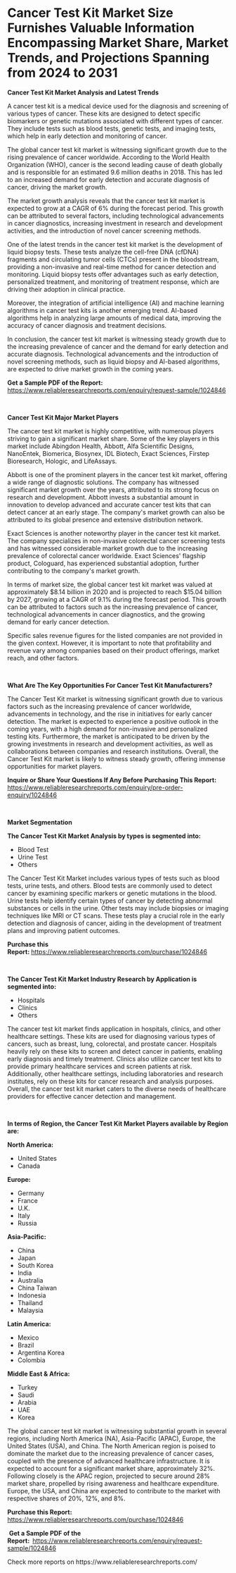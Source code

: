 <p><h1>Cancer Test Kit Market Size Furnishes Valuable Information Encompassing Market Share, Market Trends, and Projections Spanning from 2024 to 2031</h1></p><p><strong>Cancer Test Kit Market Analysis and Latest Trends</strong></p>
<p><p>A cancer test kit is a medical device used for the diagnosis and screening of various types of cancer. These kits are designed to detect specific biomarkers or genetic mutations associated with different types of cancer. They include tests such as blood tests, genetic tests, and imaging tests, which help in early detection and monitoring of cancer.</p><p>The global cancer test kit market is witnessing significant growth due to the rising prevalence of cancer worldwide. According to the World Health Organization (WHO), cancer is the second leading cause of death globally and is responsible for an estimated 9.6 million deaths in 2018. This has led to an increased demand for early detection and accurate diagnosis of cancer, driving the market growth.</p><p>The market growth analysis reveals that the cancer test kit market is expected to grow at a CAGR of 6% during the forecast period. This growth can be attributed to several factors, including technological advancements in cancer diagnostics, increasing investment in research and development activities, and the introduction of novel cancer screening methods.</p><p>One of the latest trends in the cancer test kit market is the development of liquid biopsy tests. These tests analyze the cell-free DNA (cfDNA) fragments and circulating tumor cells (CTCs) present in the bloodstream, providing a non-invasive and real-time method for cancer detection and monitoring. Liquid biopsy tests offer advantages such as early detection, personalized treatment, and monitoring of treatment response, which are driving their adoption in clinical practice.</p><p>Moreover, the integration of artificial intelligence (AI) and machine learning algorithms in cancer test kits is another emerging trend. AI-based algorithms help in analyzing large amounts of medical data, improving the accuracy of cancer diagnosis and treatment decisions.</p><p>In conclusion, the cancer test kit market is witnessing steady growth due to the increasing prevalence of cancer and the demand for early detection and accurate diagnosis. Technological advancements and the introduction of novel screening methods, such as liquid biopsy and AI-based algorithms, are expected to drive market growth in the coming years.</p></p>
<p><strong>Get a Sample PDF of the Report:&nbsp;</strong> <a href="https://www.reliableresearchreports.com/enquiry/request-sample/1024846">https://www.reliableresearchreports.com/enquiry/request-sample/1024846</a></p>
<p>&nbsp;</p>
<p><strong>Cancer Test Kit Major Market Players</strong></p>
<p><p>The cancer test kit market is highly competitive, with numerous players striving to gain a significant market share. Some of the key players in this market include Abingdon Health, Abbott, Alfa Scientific Designs, NanoEntek, Biomerica, Biosynex, IDL Biotech, Exact Sciences, Firstep Bioresearch, Hologic, and LifeAssays.</p><p>Abbott is one of the prominent players in the cancer test kit market, offering a wide range of diagnostic solutions. The company has witnessed significant market growth over the years, attributed to its strong focus on research and development. Abbott invests a substantial amount in innovation to develop advanced and accurate cancer test kits that can detect cancer at an early stage. The company's market growth can also be attributed to its global presence and extensive distribution network.</p><p>Exact Sciences is another noteworthy player in the cancer test kit market. The company specializes in non-invasive colorectal cancer screening tests and has witnessed considerable market growth due to the increasing prevalence of colorectal cancer worldwide. Exact Sciences' flagship product, Cologuard, has experienced substantial adoption, further contributing to the company's market growth.</p><p>In terms of market size, the global cancer test kit market was valued at approximately $8.14 billion in 2020 and is projected to reach $15.04 billion by 2027, growing at a CAGR of 9.1% during the forecast period. This growth can be attributed to factors such as the increasing prevalence of cancer, technological advancements in cancer diagnostics, and the growing demand for early cancer detection.</p><p>Specific sales revenue figures for the listed companies are not provided in the given context. However, it is important to note that profitability and revenue vary among companies based on their product offerings, market reach, and other factors.</p></p>
<p>&nbsp;</p>
<p><strong>What Are The Key Opportunities For Cancer Test Kit Manufacturers?</strong></p>
<p><p>The Cancer Test Kit market is witnessing significant growth due to various factors such as the increasing prevalence of cancer worldwide, advancements in technology, and the rise in initiatives for early cancer detection. The market is expected to experience a positive outlook in the coming years, with a high demand for non-invasive and personalized testing kits. Furthermore, the market is anticipated to be driven by the growing investments in research and development activities, as well as collaborations between companies and research institutions. Overall, the Cancer Test Kit market is likely to witness steady growth, offering immense opportunities for market players.</p></p>
<p><strong>Inquire or Share Your Questions If Any Before Purchasing This Report:</strong> <a href="https://www.reliableresearchreports.com/enquiry/pre-order-enquiry/1024846">https://www.reliableresearchreports.com/enquiry/pre-order-enquiry/1024846</a></p>
<p>&nbsp;</p>
<p><strong>Market Segmentation</strong></p>
<p><strong>The Cancer Test Kit Market Analysis by types is segmented into:</strong></p>
<p><ul><li>Blood Test</li><li>Urine Test</li><li>Others</li></ul></p>
<p><p>The Cancer Test Kit Market includes various types of tests such as blood tests, urine tests, and others. Blood tests are commonly used to detect cancer by examining specific markers or genetic mutations in the blood. Urine tests help identify certain types of cancer by detecting abnormal substances or cells in the urine. Other tests may include biopsies or imaging techniques like MRI or CT scans. These tests play a crucial role in the early detection and diagnosis of cancer, aiding in the development of treatment plans and improving patient outcomes.</p></p>
<p><strong>Purchase this Report:&nbsp;</strong><a href="https://www.reliableresearchreports.com/purchase/1024846">https://www.reliableresearchreports.com/purchase/1024846</a></p>
<p>&nbsp;</p>
<p><strong>The Cancer Test Kit Market Industry Research by Application is segmented into:</strong></p>
<p><ul><li>Hospitals</li><li>Clinics</li><li>Others</li></ul></p>
<p><p>The cancer test kit market finds application in hospitals, clinics, and other healthcare settings. These kits are used for diagnosing various types of cancers, such as breast, lung, colorectal, and prostate cancer. Hospitals heavily rely on these kits to screen and detect cancer in patients, enabling early diagnosis and timely treatment. Clinics also utilize cancer test kits to provide primary healthcare services and screen patients at risk. Additionally, other healthcare settings, including laboratories and research institutes, rely on these kits for cancer research and analysis purposes. Overall, the cancer test kit market caters to the diverse needs of healthcare providers for effective cancer detection and management.</p></p>
<p>&nbsp;</p>
<p><strong>In terms of Region, the Cancer Test Kit Market Players available by Region are:</strong></p>
<p>
    <p> <strong> North America: </strong>
        <ul>
            <li>United States</li>
            <li>Canada</li>
        </ul>
        </p> 
    <p> <strong> Europe: </strong>
        <ul>
            <li>Germany</li>
            <li>France</li>
            <li>U.K.</li>
            <li>Italy</li>
            <li>Russia</li>
        </ul>
        </p> 
    <p> <strong> Asia-Pacific: </strong>
        <ul>
            <li>China</li>
            <li>Japan</li>
            <li>South Korea</li>
            <li>India</li>
            <li>Australia</li>
            <li>China Taiwan</li>
            <li>Indonesia</li>
            <li>Thailand</li>
            <li>Malaysia</li>
        </ul>
        </p> 
    <p> <strong> Latin America: </strong>
        <ul>
            <li>Mexico</li>
            <li>Brazil</li>
            <li>Argentina Korea</li>
            <li>Colombia</li>
        </ul>
        </p> 
    <p> <strong> Middle East & Africa: </strong>
        <ul>
            <li>Turkey</li>
            <li>Saudi</li>
            <li>Arabia</li>
            <li>UAE</li>
            <li>Korea</li>
        </ul>
    </p>
    </p>
<p><p>The global cancer test kit market is witnessing substantial growth in several regions, including North America (NA), Asia-Pacific (APAC), Europe, the United States (USA), and China. The North American region is poised to dominate the market due to the increasing prevalence of cancer cases, coupled with the presence of advanced healthcare infrastructure. It is expected to account for a significant market share, approximately 32%. Following closely is the APAC region, projected to secure around 28% market share, propelled by rising awareness and healthcare expenditure. Europe, the USA, and China are expected to contribute to the market with respective shares of 20%, 12%, and 8%.</p></p>
<p><strong>Purchase this Report: </strong><a href="https://www.reliableresearchreports.com/purchase/1024846">https://www.reliableresearchreports.com/purchase/1024846</a></p>
<p>&nbsp;<strong>Get a Sample PDF of the Report:&nbsp;&nbsp;</strong><a href="https://www.reliableresearchreports.com/enquiry/request-sample/1024846">https://www.reliableresearchreports.com/enquiry/request-sample/1024846</a></p>
<p><strong></strong></p>
<p>Check more reports on https://www.reliableresearchreports.com/</p>